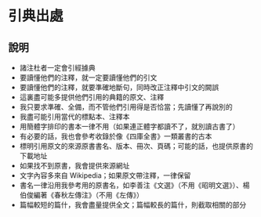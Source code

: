<h1>引典出處</h1>
<h2>說明</h2>
<ul>
<li>諸注杜者一定會引經據典</li>
<li>要讀懂他們的注釋，就一定要讀懂他們的引文</li>
<li>要讀懂他們的注釋，就要準確地斷句，同時改正注釋中引文的闕誤</li>
<li>這裏盡可能多提供他們引用的典籍的原文、注釋</li>
<li>我只要求準確、全備，而不管他們引用得是否恰當；先讀懂了再說別的</li>
<li>我盡可能引用當代的標點本、注釋本</li>
<li>用簡體字排印的書本一律不用（如果連正體字都讀不了，就別讀古書了）</li>
<li>有必要的話，我也會參考收錄於像《四庫全書》一類叢書的古本</li>
<li>標明引用原文的來源原書書名、版本、冊次、頁碼；可能的話，也提供原書的下載地址</li>
<li>如果找不到原書，我會提供來源網址</li>
<li>文字內容多來自 Wikipedia；如果原文帶注釋，一律保留</li>
<li>書名一律沿用我參考用的原書名，如李善注《文選》（不用《昭明文選》）、楊伯俊編著《春秋左傳注》（不用《左傳》）</li>
<li>篇幅較短的篇什，我會盡量提供全文；篇幅較長的篇什，則截取相關的部分</li>
<!--<li></li>-->
</ul>